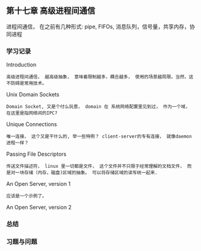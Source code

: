
## 第十七章 高级进程间通信

进程间通信， 在之前有几种形式: pipe, FIFOs, 消息队列，信号量，共享内存，协同进程

### 学习记录

Introduction

	高级进程间通信， 越高级抽象， 意味着限制越多，耦合越多， 使用的场景越局限。当然，这不防碍是常用技术。 

Unix Domain Sockets

	Domain Socket, 又是个付么玩意， domain 在 系统网络配置里见到过， 作为一个域， 在这里是指网络间的IPC?

Unique Connections

	唯一连接， 这个又是干什么的, 举一些特例？ client-server的专有连接， 就像daemon 进程一样？ 

Passing File Descriptors

	传送文件描述符， linux 里一切都是文件， 这个文件并不只限于经常理解的文档文件， 而是对一块存储（内存，磁盘)区域的抽象。 可以将存储区域的读写统一起来. 

An Open Server, version 1

	应该是一个示例了。 

An Open Server, version 2


### 总结

### 习题与问题
